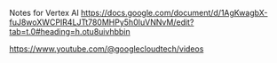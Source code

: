 Notes for Vertex AI
https://docs.google.com/document/d/1AgKwagbX-fuJ8woXWCPIR4LJTt780MHPy5h0IuVNNvM/edit?tab=t.0#heading=h.otu8uivhbbin

https://www.youtube.com/@googlecloudtech/videos